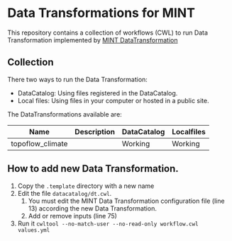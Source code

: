 # Data Transformations for MINT

This repository contains a collection of workflows (CWL) to run Data Transformation implemented by [MINT DataTransformation](https://github.com/mintproject/MINT-Transformation)

## Collection

There two ways to run the Data Transformation:
- DataCatalog: Using files registered in the DataCatalog.
- Local files: Using files in your computer or hosted in a public site.

The DataTransformations available are:

| Name             | Description | DataCatalog | Localfiles |
|------------------|-------------|-------------|------------|
| topoflow_climate |             | Working | Working    |

## How to add new Data Transformation. 

1. Copy the `.template` directory with a new name
2. Edit the file `datacatalog/dt.cwl`.  
    1. You must edit the MINT Data Transformation configuration file (line 13) according the new Data Transformation.
    2. Add or remove inputs (line 75)
3. Run it `cwltool --no-match-user --no-read-only workflow.cwl values.yml`
